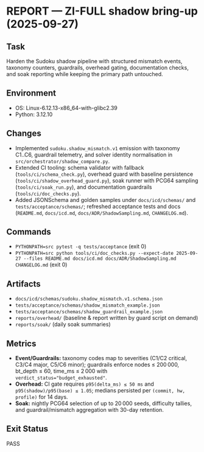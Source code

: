 # REPORT — ZI-FULL shadow bring-up (2025-09-27)

## Task
Harden the Sudoku shadow pipeline with structured mismatch events, taxonomy counters, guardrails, overhead gating, documentation
checks, and soak reporting while keeping the primary path untouched.

## Environment
- OS: Linux-6.12.13-x86_64-with-glibc2.39
- Python: 3.12.10

## Changes
- Implemented `sudoku.shadow_mismatch.v1` emission with taxonomy C1..C6, guardrail telemetry, and solver identity
  normalisation in `src/orchestrator/shadow_compare.py`.
- Extended CI tooling: schema validator with fallback (`tools/ci/schema_check.py`), overhead guard with baseline persistence
  (`tools/ci/shadow_overhead_guard.py`), soak runner with PCG64 sampling (`tools/ci/soak_run.py`), and documentation guardrails
  (`tools/ci/doc_checks.py`).
- Added JSONSchema and golden samples under `docs/icd/schemas/` and `tests/acceptance/schemas/`; refreshed acceptance tests and
  docs (`README.md`, `docs/icd.md`, `docs/ADR/ShadowSampling.md`, `CHANGELOG.md`).

## Commands
- `PYTHONPATH=src pytest -q tests/acceptance` (exit 0)
- `PYTHONPATH=src python tools/ci/doc_checks.py --expect-date 2025-09-27 --files README.md docs/icd.md docs/ADR/ShadowSampling.md CHANGELOG.md` (exit 0)

## Artifacts
- `docs/icd/schemas/sudoku.shadow_mismatch.v1.schema.json`
- `tests/acceptance/schemas/shadow_mismatch_example.json`
- `tests/acceptance/schemas/shadow_guardrail_example.json`
- `reports/overhead/` (baseline & report written by guard script on demand)
- `reports/soak/` (daily soak summaries)

## Metrics
- **Event/Guardrails:** taxonomy codes map to severities (C1/C2 critical, C3/C4 major, C5/C6 minor); guardrails enforce
  nodes ≤ 200 000, bt_depth ≤ 60, time_ms ≤ 2 000 with `verdict_status="budget_exhausted"`.
- **Overhead:** CI gate requires `p95(delta_ms) ≤ 50 ms` and `p95(shadow)/p95(base) ≤ 1.05`; medians persisted per `(commit, hw, profile)` for 14 days.
- **Soak:** nightly PCG64 selection of up to 20 000 seeds, difficulty tallies, and guardrail/mismatch aggregation with 30-day retention.

## Exit Status
PASS
